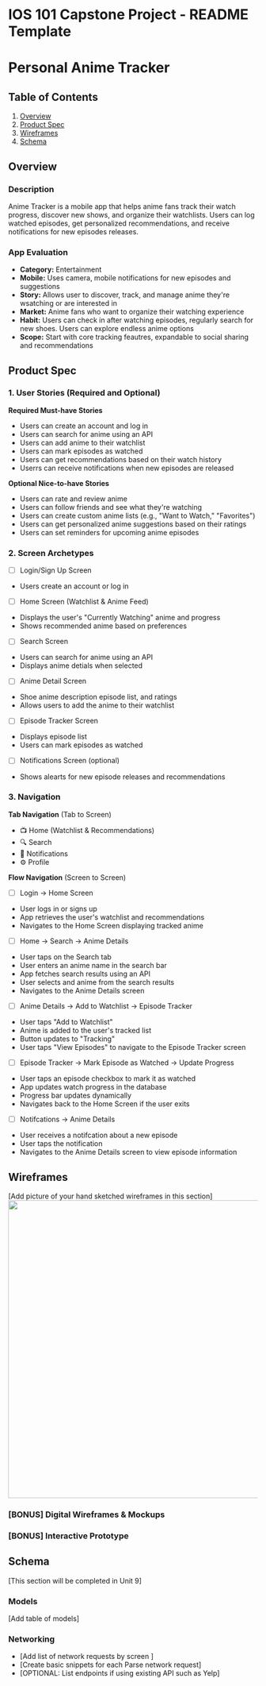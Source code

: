 IOS 101 Capstone Project - README Template
===

# Personal Anime Tracker

## Table of Contents

1. [Overview](#Overview)
2. [Product Spec](#Product-Spec)
3. [Wireframes](#Wireframes)
4. [Schema](#Schema)

## Overview

### Description

Anime Tracker is a mobile app that helps anime fans track their watch progress, discover new shows, and organize their watchlists. Users can log watched episodes, get personalized recommendations, and receive notifications for new episodes releases.

### App Evaluation

- **Category:** Entertainment
- **Mobile:** Uses camera, mobile notifications for new episodes and suggestions
- **Story:** Allows user to discover, track, and manage anime they're wsatching or are interested in
- **Market:** Anime fans who want to organize their watching experience
- **Habit:** Users can check in after watching episodes, regularly search for new shoes. Users can explore endless anime options
- **Scope:** Start with core tracking feautres, expandable to social sharing and recommendations

## Product Spec

### 1. User Stories (Required and Optional)

**Required Must-have Stories**

* Users can create an account and log in
* Users can search for anime using an API
* Users can add anime to their watchlist
* Users can mark episodes as watched
* Users can get recommendations based on their watch history
* Userrs can receive notifications when new episodes are released
  
**Optional Nice-to-have Stories**

* Users can rate and review anime
* Users can follow friends and see what they're watching
* Users can create custom anime lists (e.g., "Want to Watch," "Favorites")
* Users can get personalized anime suggestions based on their ratings
* Users can set reminders for upcoming anime episodes

### 2. Screen Archetypes

- [ ] Login/Sign Up Screen
* Users create an account or log in
- [ ] Home Screen (Watchlist & Anime Feed)
* Displays the user's "Currently Watching" anime and progress
* Shows recommended anime based on preferences
- [ ] Search Screen
* Users can search for anime using an API
* Displays anime detials when selected
- [ ] Anime Detail Screen
* Shoe anime description episode list, and ratings
* Allows users to add the anime to their watchlist
- [ ] Episode Tracker Screen
* Displays episode list
* Users can mark episodes as watched
- [ ] Notifications Screen (optional)
* Shows alearts for new episode releases and recommendations

### 3. Navigation

**Tab Navigation** (Tab to Screen)

* 📺 Home (Watchlist & Recommendations)
* 🔍 Search
* 🔔 Notifications
* ⚙️ Profile

**Flow Navigation** (Screen to Screen)

- [ ] Login -> Home Screen
* User logs in or signs up
* App retrieves the user's watchlist and recommendations
* Navigates to the Home Screen displaying tracked anime
- [ ] Home -> Search -> Anime Details
* User taps on the Search tab
* User enters an anime name in the search bar
* App fetches search results using an API
* User selects and anime from the search results
* Navigates to the Anime Details screen
- [ ] Anime Details -> Add to Watchlist -> Episode Tracker
* User taps "Add to Watchlist"
* Anime is added to the user's tracked list
* Button updates to "Tracking"
* User taps "View Episodes" to navigate to the Episode Tracker screen
- [ ] Episode Tracker -> Mark Episode as Watched -> Update Progress
* User taps an episode checkbox to mark it as watched
* App updates watch progress in the database
* Progress bar updates dynamically
* Navigates back to the Home Screen if the user exits
- [ ] Notifcations -> Anime Details
* User receives a notifcation about a new episode
* User taps the notification
* Navigates to the Anime Details screen to view episode information

## Wireframes

[Add picture of your hand sketched wireframes in this section]
<img src="YOUR_WIREFRAME_IMAGE_URL" width=600>

### [BONUS] Digital Wireframes & Mockups

### [BONUS] Interactive Prototype

## Schema 

[This section will be completed in Unit 9]

### Models

[Add table of models]

### Networking

- [Add list of network requests by screen ]
- [Create basic snippets for each Parse network request]
- [OPTIONAL: List endpoints if using existing API such as Yelp]
